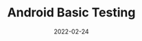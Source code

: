 ---
type: lab
date: 2022-02-24
title: Android Basic Testing 
tldr: "We discuss testing in software projects (needs and motivations) in this session. We recap unit testing with (JUnit) and introduce students to instrumented tests with Android. Students apply some tests in live coding with the teacher refactoring the RockPaperScissorsLizardSpock app. Furthermore, students get an overview and a taste of essential testing tools such as mockito, expresso or roboelectric."
thumbnail: /static_files/presentations/dam_vl04.png
links: 
    - url: /static_files/presentations/dam_vl04.pdf
      name: slides
    - url: https://github.com/JordiMateoUdL/DAM-BasicTesting
      name: slides code
---